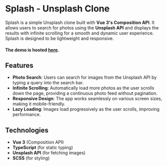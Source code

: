 # Splash - Unsplash Clone

Splash is a simple Unsplash clone built with **Vue 3's Composition API**. It allows users to search for photos using the **Unsplash API** and displays the results with infinite scrolling for a smooth and dynamic user experience. Splash is designed to be lightweight and responsive.

#### The demo is hosted [here](https://siteurl).

## Features

- **Photo Search**: Users can search for images from the Unsplash API by typing a query into the search bar.
- **Infinite Scrolling**: Automatically load more photos as the user scrolls down the page, providing a continuous photo feed without pagination.
- **Responsive Design**: The app works seamlessly on various screen sizes, making it mobile-friendly.
- **Lazy Loading**: Images load progressively as the user scrolls, improving performance.

## Technologies

- **Vue 3** (Composition API)
- **TypeScript** (for static typing)
- **Unsplash API** (for fetching images)
- **SCSS** (for styling)

<!-- ## Prerequisites

- [Node.js](https://nodejs.org/en/) (>=14.x recommended)
- [Unsplash Developer Account](https://unsplash.com/developers) (You will need an access key to use the API)

## Getting Started

### 1. Clone the repository

```bash
git clone https://github.com/your-username/splash-unsplash-clone.git
cd splash
``` -->
